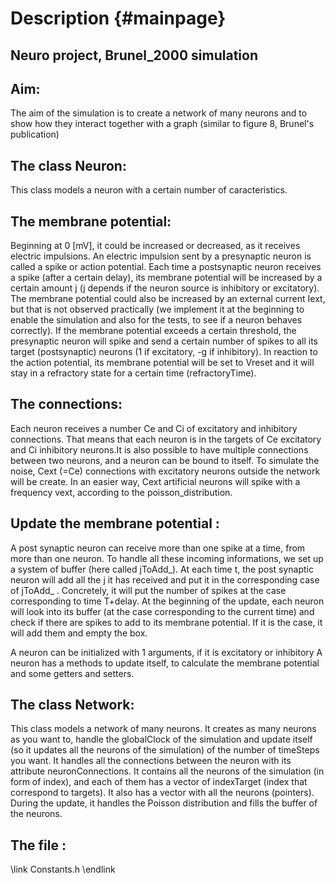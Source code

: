 Description {#mainpage}
=======================

## Neuro project, Brunel_2000 simulation

## Aim:

The aim of the simulation is to create a network of many neurons and to show how they interact together with a graph (similar to figure 8, Brunel's publication)

## The class Neuron:

This class models a neuron with a certain number of caracteristics.

## The membrane potential:
Beginning at 0 [mV], it could be increased or decreased, as it receives electric impulsions. An electric impulsion sent by a presynaptic neuron is called a spike or action potential. Each time a postsynaptic neuron receives a spike (after a certain delay), its membrane potential will be increased by a certain amount j (j depends if the neuron source is inhibitory or excitatory). The membrane potential could also be increased by an external current Iext, but that is not observed practically (we implement it at the beginning to enable the simulation and also for the tests, to see if a neuron behaves correctly). If the membrane potential exceeds a certain threshold, the presynaptic neuron will spike and send a certain number of spikes to all its target (postsynaptic) neurons (1 if excitatory, -g if inhibitory). In reaction to the action potential, its membrane potential will be set to Vreset and it will stay in a refractory state for a certain time (refractoryTime).

## The connections:
Each neuron receives a number Ce and Ci of excitatory and inhibitory connections. That means that each neuron is in the targets of Ce excitatory and Ci inhibitory neurons.It is also possible to have multiple connections between two neurons, and a neuron can be bound to itself. To simulate the noise, Cext (=Ce) connections with excitatory neurons outside the network will be create. In an easier way, Cext artificial neurons will spike with a frequency vext, according to the poisson_distribution.

## Update the membrane potential :
A post synaptic neuron can receive more than one spike at a time, from more than one neuron.  To handle all these incoming informations, we set up a system of buffer (here called jToAdd_). At each time t, the post synaptic neuron will add all the j it has received and put it in the corresponding case of jToAdd_ . Concretely, it will put the number of spikes at the case corresponding to time T+delay.
At the beginning of the update, each neuron will look into its buffer (at the case corresponding to the current time) and check if there are spikes to add to its membrane potential. If it is the case, it will add them and empty the box.

A neuron can be initialized with 1 arguments, if it is excitatory or inhibitory
A neuron has a methods to update itself, to calculate the membrane potential and some getters and setters.

## The class Network:

This class models a network of many neurons. It creates as many neurons as you want to, handle the globalClock of the simulation and update itself (so it updates all the neurons of the simulation) of the number of timeSteps you want.
It handles all the connections between the neuron with its attribute neuronConnections. It contains all the neurons of the simulation (in form of index), and each of them has a vector of indexTarget (index that correspond to targets). It also has a vector with all the neurons (pointers).
During the update, it handles the Poisson distribution and fills the buffer of the neurons.

## The file :
\link Constants.h  \endlink



